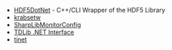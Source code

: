 - [HDF5DotNet](http://hdf5.net/) - C++/CLI Wrapper of the HDF5 Library
- [krabsetw](https://github.com/microsoft/krabsetw)
- [SharpLibMonitorConfig](https://github.com/Slion/SharpLibMonitorConfig)
- [TDLib .NET Interface](https://github.com/tdlib/td#using-dotnet)
- [tinet](https://github.com/TulipCharts/tinet)
